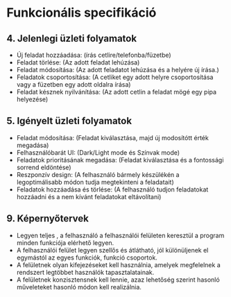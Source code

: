# Funkcionális specifikáció

## 4. Jelenlegi üzleti folyamatok
 
- Új feladat hozzáadása: (írás cetlire/telefonba/füzetbe)
- Feladat törlése: (Az adott feladat lehúzása)
- Feladat módosítása: (Az adott feladatot lehúzása és a helyére új írása.)
- Feladatok csoportosítása: (A cetliket egy adott helyre csoportosítása vagy a füzetben egy adott oldalra írása)
- Feladat késznek nyilvánítása: (Az adott cetlin a feladat mögé egy pipa helyezése)

## 5. Igényelt üzleti folyamatok
- Feladat módosítása: (Feladat kiválasztása, majd új modosítótt érték megadása)
- Felhasználóbarát UI: (Dark/Light mode és Színvak mode)
- Feladatok prioritásának megadása: (Feladat kiválasztása és a fontossági sorrend eldöntése)
- Reszponzív design: (A felhasználó bármely készülékén a legoptimálisabb módon tudja megtekinteni a feladatait)
- Feladatok hozzáadása és törlése: (A felhasználó tudjon feladatokat hozzáadni és a nem kívánt feladatokat eltávolítani)

## 9. Képernyőtervek

- Legyen teljes , a felhasználó a felhasználói felületen keresztül a program minden funkciója elérhető legyen.
- A felhasználói felület legyen szellős és átlátható, jól különüljenek el egymástól az egyes funkciók, funkció csoportok.
- A felületnek olyan kifejezéseket kell használnia, amelyek megfelelnek a rendszert legtöbbet használók tapasztalatainak.
- A felületnek konzisztensnek kell lennie, azaz lehetőség szerint hasonló műveleteket hasonló módon kell realizálnia.
